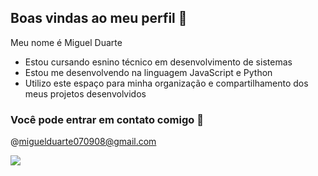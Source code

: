 ## Boas vindas ao meu perfil 🥇

Meu nome é Miguel Duarte

- Estou cursando esnino técnico em desenvolvimento de sistemas
- Estou me desenvolvendo na linguagem JavaScript e Python
- Utilizo este espaço para minha organização e compartilhamento dos meus projetos desenvolvidos 

### Você pode entrar em contato comigo 📧

@miguelduarte070908@gmail.com

![](https://e-cdn-images.dzcdn.net/images/cover/f75f0defba27985866708d0a677dde4e/500x500-000000-80-0-0.jpg)
